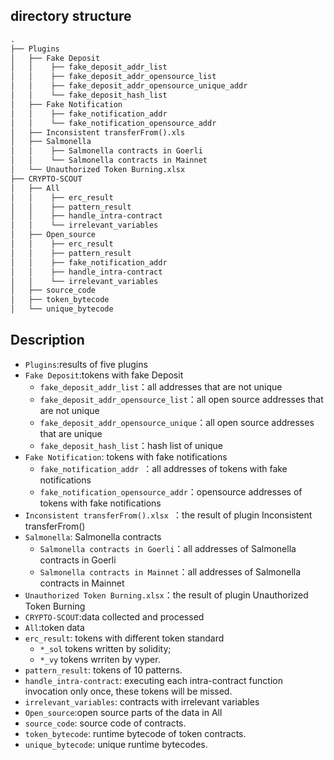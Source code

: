 
## directory structure

```txt
.
├── Plugins
│   ├── Fake Deposit  
│   │    ├── fake_deposit_addr_list   
│   │    ├── fake_deposit_addr_opensource_list    
│   │    ├── fake_deposit_addr_opensource_unique_addr    
│   │    └── fake_deposit_hash_list  
│   ├── Fake Notification
│   │    ├── fake_notification_addr 
│   │    └── fake_notification_opensource_addr   
│   ├── Inconsistent transferFrom().xls
│   ├── Salmonella
│   │    ├── Salmonella contracts in Goerli
│   │    └── Salmonella contracts in Mainnet
│   └── Unauthorized Token Burning.xlsx
├── CRYPTO-SCOUT
│   ├── All
│   │    ├── erc_result 
│   │    ├── pattern_result 
│   │    ├── handle_intra-contract 
│   │    └── irrelevant_variables  
│   ├── Open_source
│   │    ├── erc_result
│   │    ├── pattern_result 
│   │    ├── fake_notification_addr 
│   │    ├── handle_intra-contract 
│   │    └── irrelevant_variables 
│   ├── source_code    
│   ├── token_bytecode     
│   └── unique_bytecode
```

## Description
* `Plugins`:results of five plugins
 * `Fake Deposit`:tokens with fake Deposit
    - `fake_deposit_addr_list`：all addresses that are not unique
    - `fake_deposit_addr_opensource_list`：all open source addresses that are not unique
    - `fake_deposit_addr_opensource_unique`：all open source addresses that are unique
    - `fake_deposit_hash_list`：hash list of unique
 * `Fake Notification`: tokens with fake notifications
    - `fake_notification_addr `：all addresses of tokens with fake notifications
    - `fake_notification_opensource_addr`：opensource addresses of tokens with fake notifications
 * `Inconsistent transferFrom().xlsx `：the result of plugin Inconsistent transferFrom()
 * `Salmonella`: Salmonella contracts
    - `Salmonella contracts in Goerli`：all addresses of Salmonella contracts in Goerli
    - `Salmonella contracts in Mainnet`：all addresses of Salmonella contracts in Mainnet
 * `Unauthorized Token Burning.xlsx`：the result of plugin Unauthorized Token Burning
* `CRYPTO-SCOUT`:data collected and processed
 * `All`:token data
  * `erc_result`: tokens with different token standard
    - `*_sol` tokens written by solidity;
    - `*_vy` tokens wrriten by vyper.
  * `pattern_result`: tokens of 10 patterns.
  * `handle_intra-contract`: executing each intra-contract function invocation only once, these tokens will be missed.
  * `irrelevant_variables`: contracts with irrelevant variables
 * `Open_source`:open source parts of the data in All
 * `source_code`: source code of contracts.
 * `token_bytecode`: runtime bytecode of token contracts.
 * `unique_bytecode`: unique runtime bytecodes.
